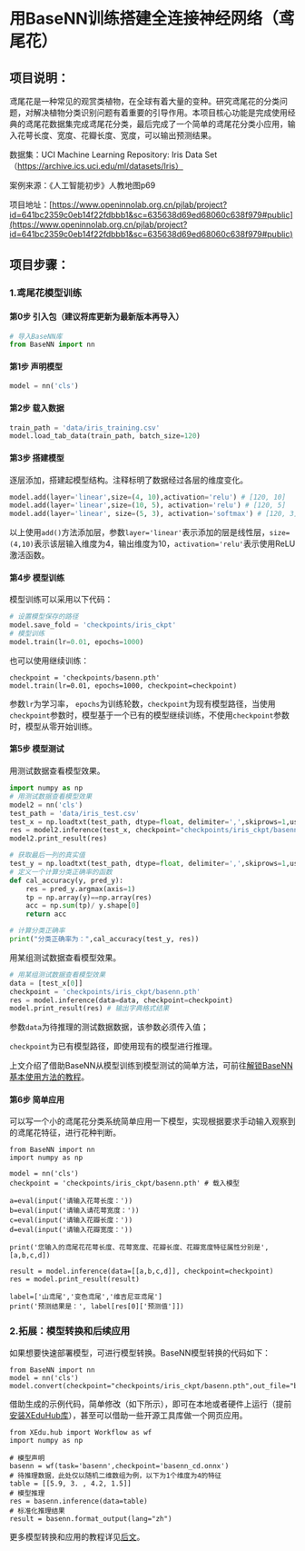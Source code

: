 # 用BaseNN训练搭建全连接神经网络（鸢尾花）

## 项目说明：

鸢尾花是一种常见的观赏类植物，在全球有着大量的变种。研究鸢尾花的分类问题，对解决植物分类识别问题有着重要的引导作用。本项目核心功能是完成使用经典的鸢尾花数据集完成鸢尾花分类，最后完成了一个简单的鸢尾花分类小应用，输入花萼长度、宽度、花瓣长度、宽度，可以输出预测结果。

数据集：UCI Machine Learning Repository: Iris Data Set（https://archive.ics.uci.edu/ml/datasets/Iris）

案例来源：《人工智能初步》人教地图p69

项目地址：[https://www.openinnolab.org.cn/pjlab/project?id=641bc2359c0eb14f22fdbbb1&sc=635638d69ed68060c638f979#public](https://www.openinnolab.org.cn/pjlab/project?id=641bc2359c0eb14f22fdbbb1&sc=635638d69ed68060c638f979#public)

## 项目步骤：

### 1.鸢尾花模型训练

#### 第0步 引入包（建议将库更新为最新版本再导入）

```python
# 导入BaseNN库
from BaseNN import nn
```

#### 第1步 声明模型

```python
model = nn('cls')
```

#### 第2步 载入数据

```python
train_path = 'data/iris_training.csv'
model.load_tab_data(train_path, batch_size=120)
```

#### 第3步 搭建模型

逐层添加，搭建起模型结构。注释标明了数据经过各层的维度变化。

```python
model.add(layer='linear',size=(4, 10),activation='relu') # [120, 10]
model.add(layer='linear',size=(10, 5), activation='relu') # [120, 5]
model.add(layer='linear', size=(5, 3), activation='softmax') # [120, 3]
```

以上使用`add()`方法添加层，参数`layer='linear'`表示添加的层是线性层，`size=(4,10)`表示该层输入维度为4，输出维度为10，`activation='relu'`表示使用ReLU激活函数。

#### 第4步 模型训练

模型训练可以采用以下代码：

```python
# 设置模型保存的路径
model.save_fold = 'checkpoints/iris_ckpt'
# 模型训练
model.train(lr=0.01, epochs=1000)
```

也可以使用继续训练：

```
checkpoint = 'checkpoints/basenn.pth'
model.train(lr=0.01, epochs=1000, checkpoint=checkpoint)
```

参数`lr`为学习率， `epochs`为训练轮数，`checkpoint`为现有模型路径，当使用`checkpoint`参数时，模型基于一个已有的模型继续训练，不使用`checkpoint`参数时，模型从零开始训练。

#### 第5步 模型测试

用测试数据查看模型效果。

```python
import numpy as np
# 用测试数据查看模型效果
model2 = nn('cls')
test_path = 'data/iris_test.csv'
test_x = np.loadtxt(test_path, dtype=float, delimiter=',',skiprows=1,usecols=range(0,4)) 
res = model2.inference(test_x, checkpoint="checkpoints/iris_ckpt/basenn.pth")
model2.print_result(res)

# 获取最后一列的真实值
test_y = np.loadtxt(test_path, dtype=float, delimiter=',',skiprows=1,usecols=4) 
# 定义一个计算分类正确率的函数
def cal_accuracy(y, pred_y):
    res = pred_y.argmax(axis=1)
    tp = np.array(y)==np.array(res)
    acc = np.sum(tp)/ y.shape[0]
    return acc

# 计算分类正确率
print("分类正确率为：",cal_accuracy(test_y, res))
```

用某组测试数据查看模型效果。

```python
# 用某组测试数据查看模型效果
data = [test_x[0]]
checkpoint = 'checkpoints/iris_ckpt/basenn.pth'
res = model.inference(data=data, checkpoint=checkpoint)
model.print_result(res) # 输出字典格式结果
```

参数`data`为待推理的测试数据数据，该参数必须传入值；

`checkpoint`为已有模型路径，即使用现有的模型进行推理。

上文介绍了借助BaseNN从模型训练到模型测试的简单方法，可前往[解锁BaseNN基本使用方法的教程](https://xedu.readthedocs.io/zh/master/basenn/introduction.html#id2)。

#### 第6步 简单应用

可以写一个小的鸢尾花分类系统简单应用一下模型，实现根据要求手动输入观察到的鸢尾花特征，进行花种判断。

```
from BaseNN import nn
import numpy as np

model = nn('cls')
checkpoint = 'checkpoints/iris_ckpt/basenn.pth' # 载入模型

a=eval(input('请输入花萼长度：'))
b=eval(input('请输入请花萼宽度：'))
c=eval(input('请输入花瓣长度：'))
d=eval(input('请输入花瓣宽度：'))

print('您输入的鸢尾花花萼长度、花萼宽度、花瓣长度、花瓣宽度特征属性分别是', [a,b,c,d])

result = model.inference(data=[[a,b,c,d]], checkpoint=checkpoint)
res = model.print_result(result)

label=['山鸢尾','变色鸢尾','维吉尼亚鸢尾']
print('预测结果是：', label[res[0]['预测值']])
```

### 2.拓展：模型转换和后续应用

如果想要快速部署模型，可进行模型转换。BaseNN模型转换的代码如下：

```
from BaseNN import nn
model = nn('cls')
model.convert(checkpoint="checkpoints/iris_ckpt/basenn.pth",out_file="basenn_cd.onnx")
```

借助生成的示例代码，简单修改（如下所示），即可在本地或者硬件上运行（提前[安装XEduHub库](https://xedu.readthedocs.io/zh/master/xedu_hub/quick_start.html#id3)），甚至可以借助一些开源工具库做一个网页应用。

```
from XEdu.hub import Workflow as wf
import numpy as np

# 模型声明
basenn = wf(task='basenn',checkpoint='basenn_cd.onnx')
# 待推理数据，此处仅以随机二维数组为例，以下为1个维度为4的特征
table = [[5.9, 3. , 4.2, 1.5]]
# 模型推理
res = basenn.inference(data=table)
# 标准化推理结果
result = basenn.format_output(lang="zh")
```

更多模型转换和应用的教程详见[后文](https://xedu.readthedocs.io/zh/master/how_to_use/support_resources.html)。

